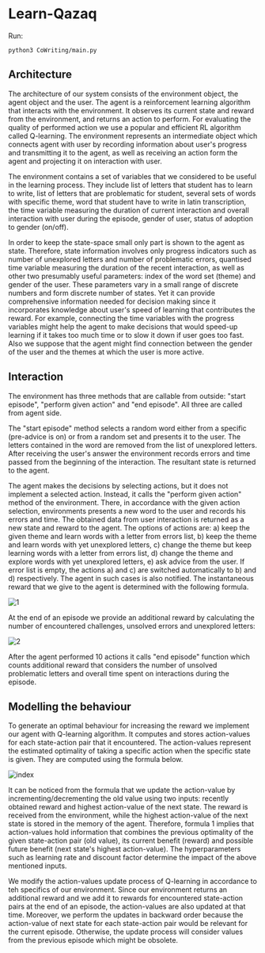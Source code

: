 # Learn-Qazaq

Run: 
```
python3 CoWriting/main.py
```
## Architecture
The architecture of our system consists of the environment object, the agent object and the user. The agent is a reinforcement learning algorithm that interacts with the environment. It observes its current state and reward from the environment, and returns an action to perform. For evaluating the quality of performed action we use a popular and efficient RL algorithm called Q-learning. The environment represents an intermediate object which connects agent with user by recording information about user's progress and transmitting it to the agent, as well as receiving an action form the agent and projecting it on interaction with user. 

The environment contains a set of variables that we considered to be useful in the learning process. They include list of letters that student has to learn to write, list of letters that are problematic for student, several sets of words with specific theme, word that student have to write in latin transcription, the time variable measuring the duration of current interaction and overall interaction with user during the episode, gender of user, status of adoption to gender (on/off). 

In order to keep the state-space small only part is shown to the agent as state. Therefore, state information involves only progress indicators such as number of unexplored letters and number of problematic errors, quantised time variable measuring the duration of the recent interaction, as well as other two presumably useful parameters: index of the word set (theme) and gender of the user. These parameters vary in a small range of discrete numbers and form discrete number of states. Yet it can provide comprehensive information needed for decision making since it incorporates knowledge about user's speed of learning that contributes the reward. For example, connecting the time variables with the progress variables might help the agent to make decisions that would speed-up learning if it takes too much time or to slow it down if user goes too fast. Also we suppose that the agent might find connection between the gender of the user and the themes at which the user is more active.

## Interaction
The environment has three methods that are callable from outside: "start episode", "perform given action" and "end episode". All three are called from agent side. 

The "start episode" method selects a random word either from a specific (pre-advice is on) or from a random set and presents it to the user. The letters contained in the word are removed from the list of unexplored letters. After receiving the user's answer the environment records errors and time passed from the beginning of the interaction. The resultant state is returned to the agent.

The agent makes the decisions by selecting actions, but it does not implement a selected action. Instead, it calls the "perform given action" method of the environment. There, in accordance with the given action selection, environments presents a new word to the user and records his errors and time. The obtained data from user interaction is returned as a new state and reward to the agent. The options of actions are: a) keep the given theme and learn words with a letter from errors list, b) keep the theme and learn words with yet unexplored letters, c) change the theme but keep learning words with a letter from errors list, d) change the theme and explore words with yet unexplored letters, e) ask advice from the user. If error list is empty, the actions a) and c) are switched automatically to b) and d) respectively. The agent in such cases is also notified. The instantaneous reward that we give to the agent is determined with the following formula.

![1](https://user-images.githubusercontent.com/78028077/135601079-7e7f89e7-ffb9-4f3a-ab94-a46abb2e2c81.png)

At the end of an episode we provide an additional reward by calculating the number of encountered challenges, unsolved errors and unexplored letters:

![2](https://user-images.githubusercontent.com/78028077/135601295-518fe685-d91e-451c-9e99-48043e13a7d9.png)

After the agent performed 10 actions it calls "end episode" function which counts additional reward that considers the number of unsolved problematic letters and overall time spent on interactions during the episode.


## Modelling the behaviour
To generate an optimal behaviour for increasing the reward we implement our agent with Q-learning algorithm. It computes and stores action-values for each state-action pair that it encountered. The action-values represent the estimated optimality of taking a specific action when the specific state is given. They are computed using the formula below.


![index](https://user-images.githubusercontent.com/78028077/135601517-aa8be68c-ade4-4189-b5af-f49d383e0a57.png)

It can be noticed from the formula that we update the action-value by incrementing/decrementing the old value using two inputs: recently obtained reward and highest action-value of the next state. The reward is received from the environment, while the highest action-value of the next state is stored in the memory of the agent. Therefore, formula 1 implies that action-values hold information that combines the previous optimality of the given state-action pair (old value), its current benefit (reward) and possible future benefit (next state's highest action-value). The hyperparameters such as learning rate and discount factor determine the impact of the above mentioned inputs. 



We modify the action-values update process of Q-learning in accordance to teh specifics of our environment. Since our environment returns an additional reward and we add it to rewards for encountered state-action pairs at the end of an episode, the action-values are also updated at that time. Moreover, we perform the updates in backward order because the action-value of next state for each state-action pair would be relevant for the current episode. Otherwise, the update process will consider values from the previous episode which might be obsolete.
